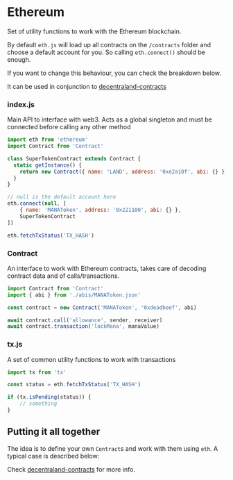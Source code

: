 
# Ethereum

Set of utility functions to work with the Ethereum blockchain.

By default `eth.js` will load up all contracts on the `/contracts` folder and choose a default account for you. So calling `eth.connect()` should be enough.

If you want to change this behaviour, you can check the breakdown below.

It can be used in conjunction to [decentraland-contracts](https://github.com/decentraland/contracts)

### index.js

Main API to interface with web3. Acts as a global singleton and must be connected before calling any other method

```javascript
import eth from 'ethereum'
import Contract from 'Contract'

class SuperTokenContract extends Contract {
  static getInstance() {
    return new Contract({ name: 'LAND', address: '0xe2a10f', abi: {} })
  }
}

// null is the default account here
eth.connect(null, [
    { name: 'MANAToken', address: '0x221100', abi: {} },
    SuperTokenContract
])

eth.fetchTxStatus('TX_HASH')
```

### Contract

An interface to work with Ethereum contracts, takes care of decoding contract data and of calls/transactions.

```javascript
import Contract from 'Contract'
import { abi } from './abis/MANAToken.json'

const contract = new Contract('MANAToken', '0xdeadbeef', abi)

await contract.call('allowance', sender, receiver)
await contract.transaction('lockMana', manaValue)
```


### tx.js

A set of common utility functions to work with transactions

```javascript
import tx from 'tx'

const status = eth.fetchTxStatus('TX_HASH')

if (tx.isPending(status)) {
    // something
}
```

## Putting it all together

The idea is to define your own `Contract`s and work with them using `eth`. A typical case is described below:

Check [decentraland-contracts](https://github.com/decentraland/contracts) for more info.

